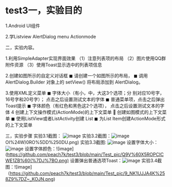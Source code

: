 # test3一，实验目的

1.Android UI组件

2.学Listview AlertDialog menu Actionmode

二，实验内容。

1.利用SimpleAdapter实现界面效果 （1）注意列表项的布局
（2）图片使用QQ群附件资源
（3）使用Toast显示选中的列表项信息

2.创建如图所示的自定义对话框
◼ 请创建一个如图所示的布局，
◼ 调用 AlertDialog.Builder 对象上的 setView() 将布局添加到
AlertDialog。

3.使用XML定义菜单
◼ 字体大小（有小，中，大这3个选项；分
别对应10号字，16号字和20号字）；
点击之后设置测试文本的字体
◼ 普通菜单项，点击之后弹出Toast提示
◼ 字体颜色（有红色和黑色这2个选项），
点击之后设置测试文本的字体
4
创建上下文操作模式(ActionMode)的上下文菜单
 创建如图模式的上下文菜单
◼ 使用ListView或者ListActivity创建
List
◼ 为List Item创建ActionMode形式
的上下文菜单

三，实验步骤
实验3.1截图： ![image](https://github.com/peach7k/test3/blob/main/Test_pic/6~%5B~SUBV1E2H7W2EBRI3%7BYC.png)
实验3.2截图：![image](https://github.com/peach7k/test3/blob/main/Test_pic/%7D%5BA%5DKIKM)OI%24W)0RO%5DD%250DU.png)
实验3.3截图: ![image](https://github.com/peach7k/test3/blob/main/Test_pic/%40%24L~%607U9_5E9UH%5DN4O4VBF8.png)
           设置字体大小：![image](https://github.com/peach7k/test3/blob/main/Test_pic/QGVWYJU%5DRC%7BV245YZ%2490A7F.png)
           设置字体颜色：![image](https://github.com/peach7k/test3/blob/main/Test_pic/Q9V%60X5ROPCICWE1ZB%60(%7DJ%7BO.png)
           设置弹出普通选项Toast：![image](https://github.com/peach7k/test3/blob/main/Test_pic/3~KPH7Q2%25W2QEUVNG938IB3.png)
  实验3.4截图：![image] （https://github.com/peach7k/test3/blob/main/Test_pic/9_NK1UJJA4K%258Z9%7DZ~_KOJN.png)

